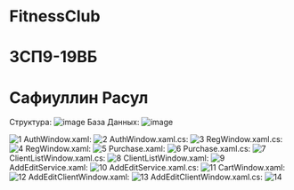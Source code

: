 # FitnessClub
# 3СП9-19ВБ
# Сафиуллин Расул
Структура:
![image](https://user-images.githubusercontent.com/125872831/224944524-cc4b6668-736e-49cf-8972-b93c5a443de3.png)
База Данных:
![image](https://user-images.githubusercontent.com/125872831/224944876-590694f5-bf1d-4357-a1ed-fd5e8033b3a9.png)

![1](https://user-images.githubusercontent.com/125872831/227912532-ddad757b-4e48-441b-94fb-b15fb8ffd142.PNG)
AuthWindow.xaml:
![2](https://user-images.githubusercontent.com/125872831/227912570-0cdac0fc-fa18-4f5c-bfd8-88b64f1f65ba.PNG)
AuthWindow.xaml.cs:
![3](https://user-images.githubusercontent.com/125872831/227912586-19728abf-ae43-407d-87da-35e41d7bdba4.PNG)
RegWindow.xaml.cs:
![4](https://user-images.githubusercontent.com/125872831/227912605-579b9bf7-78f6-47db-8431-6e784733157e.PNG)
RegWindow.xaml:
![5](https://user-images.githubusercontent.com/125872831/227912623-4ee40b99-4a46-4adb-8306-4dfb02155a03.PNG)
Purchase.xaml:
![6](https://user-images.githubusercontent.com/125872831/227912638-f8d05f04-38e9-4029-ab1c-dc9a659b7470.PNG)
Purchase.xaml.cs:
![7](https://user-images.githubusercontent.com/125872831/227912668-94c4c059-c893-4490-9417-50c147989461.PNG)
ClientListWindow.xaml.cs:
![8](https://user-images.githubusercontent.com/125872831/227912687-84d67ad4-6e1e-46c1-bad3-096e28398841.PNG)
ClientListWindow.xaml:
![9](https://user-images.githubusercontent.com/125872831/227912725-ecc9618c-97ae-49f5-aaa5-2ad78172002c.PNG)
AddEditService.xaml:
![10](https://user-images.githubusercontent.com/125872831/227912742-8e8d3187-9743-4044-8c70-09eefd5dc968.PNG)
AddEditService.xaml.cs:
![11](https://user-images.githubusercontent.com/125872831/227912764-57a49128-7c01-4387-ad6f-5ff966cd3772.PNG)
CartWindow.xaml:
![12](https://user-images.githubusercontent.com/125872831/227912781-e1bf87d0-072e-41d8-9a95-5b8d64896a9c.PNG)
AddEditClientWindow.xaml:
![13](https://user-images.githubusercontent.com/125872831/227912788-f99ddf5a-1050-4533-834b-b3a8bf23cdbc.PNG)
AddEditClientWindow.xaml.cs:
![14](https://user-images.githubusercontent.com/125872831/227912809-ab73f27a-0e8f-41f2-afa9-082ad6a6600a.PNG)
